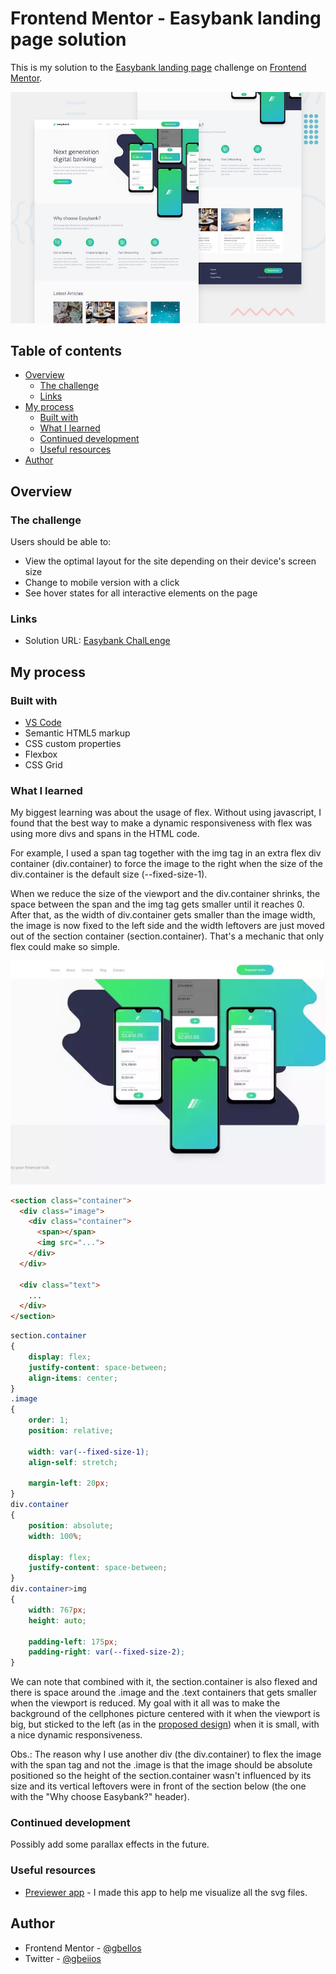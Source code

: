 # Frontend Mentor - Easybank landing page solution

This is my solution to the [Easybank landing page](https://www.frontendmentor.io/challenges/easybank-landing-page-WaUhkoDN) challenge on [Frontend Mentor](https://www.frontendmentor.io/).

![Design preview for the Easybank landing page coding challenge](./design/desktop-preview.jpg)

## Table of contents

- [Overview](#overview)
  - [The challenge](#the-challenge)
  <!-- - [Screenshot](#screenshot) -->
  - [Links](#links)
- [My process](#my-process)
  - [Built with](#built-with)
  - [What I learned](#what-i-learned)
  - [Continued development](#continued-development)
  - [Useful resources](#useful-resources)
- [Author](#author)
<!-- - [Acknowledgments](#acknowledgments) -->

## Overview

### The challenge

Users should be able to:

- View the optimal layout for the site depending on their device's screen size
- Change to mobile version with a click
- See hover states for all interactive elements on the page

<!-- ### Screenshot

![](./screenshot.jpg)

Add a screenshot of your solution. The easiest way to do this is to use Firefox to view your project, right-click the page and select "Take a Screenshot". You can choose either a full-height screenshot or a cropped one based on how long the page is. If it's very long, it might be best to crop it.

Alternatively, you can use a tool like [FireShot](https://getfireshot.com/) to take the screenshot. FireShot has a free option, so you don't need to purchase it. 

Then crop/optimize/edit your image however you like, add it to your project, and update the file path in the image above.
-->
### Links

- Solution URL: [Easybank ChalLenge](https://gbellos.github.io/easybank-challenge/)
 
## My process

### Built with

- [VS Code](https://code.visualstudio.com/)
- Semantic HTML5 markup
- CSS custom properties
- Flexbox
- CSS Grid
<!-- - Mobile-first workflow
- [React](https://reactjs.org/) - JS library
- [Next.js](https://nextjs.org/) - React framework
- [Styled Components](https://styled-components.com/) - For styles -->

### What I learned

My biggest learning was about the usage of flex. Without using javascript, I found that the best way to make a dynamic responsiveness with flex was using more divs and spans in the HTML code.

For example, I used a span tag together with the img tag in an extra flex div container (div.container) to force the image to the right when the size of the div.container is the default size (--fixed-size-1).

When we reduce the size of the viewport and the div.container shrinks, the space between the span and the img tag gets smaller until it reaches 0. After that, as the width of div.container gets smaller than the image width, the image is now fixed to the left side and the width leftovers are just moved out of the section container (section.container). That's a mechanic that only flex could make so simple.

![Example picture](previewer/images/example.webp)

```html
<section class="container">
  <div class="image">
    <div class="container">
      <span></span>
      <img src="...">
    </div>
  </div>

  <div class="text">
    ...
  </div>
</section>
```
```css
section.container
{
    display: flex;
    justify-content: space-between;
    align-items: center;
}
.image
{
    order: 1;
    position: relative;

    width: var(--fixed-size-1);
    align-self: stretch;
    
    margin-left: 20px;
}
div.container
{
    position: absolute;
    width: 100%;

    display: flex;
    justify-content: space-between;
}
div.container>img
{
    width: 767px;
    height: auto;
    
    padding-left: 175px;
    padding-right: var(--fixed-size-2);
}
```

We can note that combined with it, the section.container is also flexed and there is space around the .image and the .text containers that gets smaller when the viewport is reduced. My goal with it all was to make the background of the cellphones picture centered with it when the viewport is big, but sticked to the left (as in the [proposed design](design/desktop-design.jpg)) when it is small, with a nice dynamic responsiveness.

Obs.: The reason why I use another div (the div.container) to flex the image with the span tag and not the .image is that the image should be absolute positioned so the height of the section.container wasn't influenced by its size and its vertical leftovers were in front of the section below (the one with the "Why choose Easybank?" header).

### Continued development
<!-- ### Next steps -->

Possibly add some parallax effects in the future.

### Useful resources

- [Previewer app](previewer/previewer.html) - I made this app to help me visualize all the svg files.

## Author

<!-- - Website - [Add your name here](https://www.your-site.com) -->
- Frontend Mentor - [@gbellos](https://www.frontendmentor.io/profile/GBelloS)
- Twitter - [@gbeiios](https://www.twitter.com/GBeIIoS)

<!-- ## Acknowledgments

This is where you can give a hat tip to anyone who helped you out on this project. Perhaps you worked in a team or got some inspiration from someone else's solution. This is the perfect place to give them some credit.
 -->
